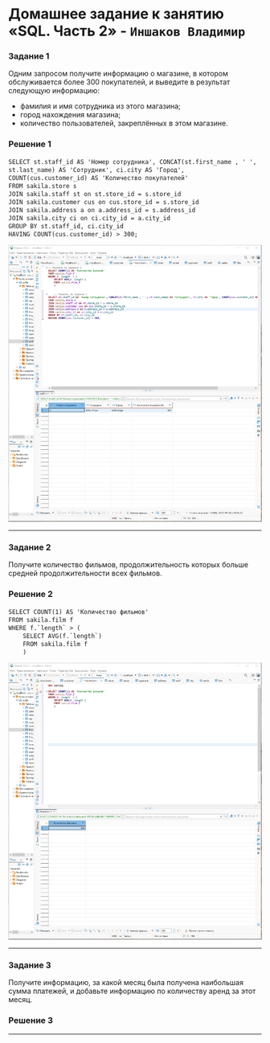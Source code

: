 # Домашнее задание к занятию «SQL. Часть 2» - `Иншаков Владимир`

### Задание 1

Одним запросом получите информацию о магазине, в котором обслуживается более 300 покупателей, и выведите в результат следующую информацию: 
- фамилия и имя сотрудника из этого магазина;
- город нахождения магазина;
- количество пользователей, закреплённых в этом магазине.

### Решение 1

```
SELECT st.staff_id AS 'Номер сотрудника', CONCAT(st.first_name , ' ', st.last_name) AS 'Сотрудник', ci.city AS 'Город', COUNT(cus.customer_id) AS 'Количество покупателей'		
FROM sakila.store s
JOIN sakila.staff st on st.store_id = s.store_id 
JOIN sakila.customer cus on cus.store_id = s.store_id
JOIN sakila.address a on a.address_id = s.address_id 
JOIN sakila.city ci on ci.city_id = a.city_id 
GROUP BY st.staff_id, ci.city_id 
HAVING COUNT(cus.customer_id) > 300;
```
![Screenshot_1](https://github.com/MrVanG0gh/Netology_12-04_SQL_p2/blob/main/Screenshots/Screenshot_1.png)

---

### Задание 2

Получите количество фильмов, продолжительность которых больше средней продолжительности всех фильмов.

### Решение 2

```
SELECT COUNT(1) AS 'Количество фильмов'
FROM sakila.film f
WHERE f.`length` > (
	SELECT AVG(f.`length`)
	FROM sakila.film f
	)
```
![Screenshot_2](https://github.com/MrVanG0gh/Netology_12-04_SQL_p2/blob/main/Screenshots/Screenshot_2.png)

---

### Задание 3

Получите информацию, за какой месяц была получена наибольшая сумма платежей, и добавьте информацию по количеству аренд за этот месяц.

### Решение 3




---